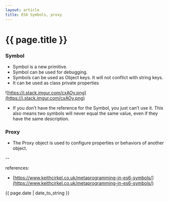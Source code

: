 ```yaml
---
layout: article
title: ES6 Symbols, proxy
---
```

# {{ page.title }}

### Symbol

- Symbol is a new primitive. 
- Symbol can be used for debugging.
- Symbols can be used as Object keys. It will not conflict with string keys.
- It can be used as class private properties

![https://i.stack.imgur.com/cxAOy.png](https://i.stack.imgur.com/cxAOy.png)

- If you don’t have the reference for the Symbol, you just can’t use it. This also means two symbols will never equal the same value, even if they have the same description.

### Proxy

- The Proxy object is used to configure properties or behaviors of another object. 

--

references:

* [https://www.keithcirkel.co.uk/metaprogramming-in-es6-symbols/](https://www.keithcirkel.co.uk/metaprogramming-in-es6-symbols/)

{{ page.date | date_to_string }}

